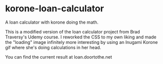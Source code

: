 # korone-loan-calculator
A loan calculator with korone doing the math.

This is a modified version of the loan calculator project from Brad Traversy's Udemy course.  I reworked the CSS to my own liking and made the "loading" image infinitely more interesting by using an Inugami Korone gif where she's doing calculations in her head.

You can find the current result at loan.doortothe.net
